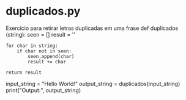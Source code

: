 # duplicados.py
Exercício para retirar letras duplicadas em uma frase
def duplicados (string):
    seen = []
    result = ''

    for char in string:
        if char not in seen:
            seen.append(char)
            result += char

    return result

input_string = "Hello World!"
output_string = duplicados(input_string)
print("Output:", output_string)
